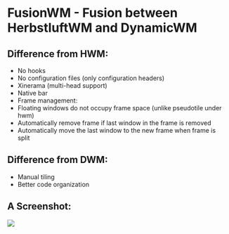 FusionWM - Fusion between HerbstluftWM and DynamicWM
====================================================

Difference from HWM:
--------------------
  - No hooks
  - No configuration files (only configuration headers)
  - Xinerama (multi-head support)
  - Native bar
  - Frame management:
   - Floating windows do not occupy frame space (unlike pseudotile under hwm)
   - Automatically remove frame if last window in the frame is removed
   - Automatically move the last window to the new frame when frame is split

Difference from DWM:
--------------------
  - Manual tiling
  - Better code organization

A Screenshot:
-------------
<a href="https://lh5.googleusercontent.com/-fevbPpfXtTY/T3m0ohBNHeI/AAAAAAAABmg/Pj8T6rbxJ1c/s1366/2012-04-02-SSDirty.png"><img src="https://lh5.googleusercontent.com/-fevbPpfXtTY/T3m0ohBNHeI/AAAAAAAABmg/Pj8T6rbxJ1c/s450/2012-04-02-SSDirty.png" /></a>


